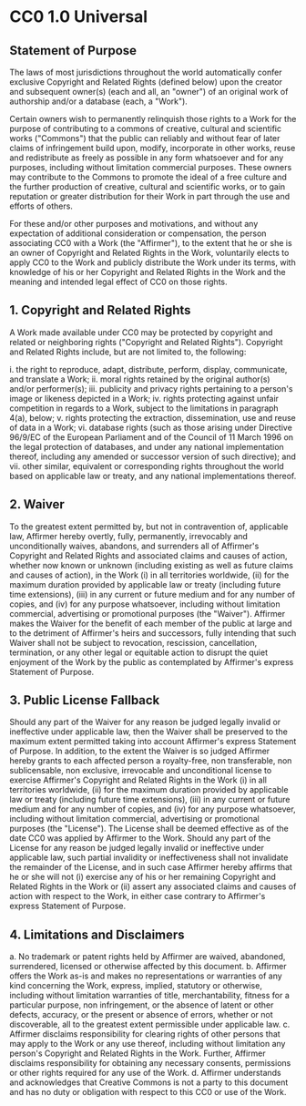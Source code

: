 # CC0 1.0 Universal

## Statement of Purpose

The laws of most jurisdictions throughout the world automatically confer
exclusive Copyright and Related Rights (defined below) upon the creator
and subsequent owner(s) (each and all, an "owner") of an original work of
authorship and/or a database (each, a "Work").

Certain owners wish to permanently relinquish those rights to a Work for
the purpose of contributing to a commons of creative, cultural and
scientific works ("Commons") that the public can reliably and without fear
of later claims of infringement build upon, modify, incorporate in other
works, reuse and redistribute as freely as possible in any form whatsoever
and for any purposes, including without limitation commercial purposes.
These owners may contribute to the Commons to promote the ideal of a free
culture and the further production of creative, cultural and scientific
works, or to gain reputation or greater distribution for their Work in
part through the use and efforts of others.

For these and/or other purposes and motivations, and without any
expectation of additional consideration or compensation, the person
associating CC0 with a Work (the "Affirmer"), to the extent that he or she
is an owner of Copyright and Related Rights in the Work, voluntarily
elects to apply CC0 to the Work and publicly distribute the Work under its
terms, with knowledge of his or her Copyright and Related Rights in the
Work and the meaning and intended legal effect of CC0 on those rights.

## 1. Copyright and Related Rights

A Work made available under CC0 may be protected by copyright and
related or neighboring rights ("Copyright and Related Rights"). Copyright
and Related Rights include, but are not limited to, the following:

i. the right to reproduce, adapt, distribute, perform, display,
   communicate, and translate a Work;
ii. moral rights retained by the original author(s) and/or performer(s);
iii. publicity and privacy rights pertaining to a person's image or
     likeness depicted in a Work;
iv. rights protecting against unfair competition in regards to a Work,
    subject to the limitations in paragraph 4(a), below;
v. rights protecting the extraction, dissemination, use and reuse of data
   in a Work;
vi. database rights (such as those arising under Directive 96/9/EC of the
    European Parliament and of the Council of 11 March 1996 on the legal
    protection of databases, and under any national implementation
    thereof, including any amended or successor version of such
    directive); and
vii. other similar, equivalent or corresponding rights throughout the
     world based on applicable law or treaty, and any national
     implementations thereof.

## 2. Waiver

To the greatest extent permitted by, but not in contravention of,
applicable law, Affirmer hereby overtly, fully, permanently, irrevocably
and unconditionally waives, abandons, and surrenders all of Affirmer's
Copyright and Related Rights and associated claims and causes of action,
whether now known or unknown (including existing as well as future claims
and causes of action), in the Work (i) in all territories worldwide, (ii)
for the maximum duration provided by applicable law or treaty (including
future time extensions), (iii) in any current or future medium and for any
number of copies, and (iv) for any purpose whatsoever, including without
limitation commercial, advertising or promotional purposes (the
"Waiver"). Affirmer makes the Waiver for the benefit of each member of the
public at large and to the detriment of Affirmer's heirs and successors,
fully intending that such Waiver shall not be subject to revocation,
rescission, cancellation, termination, or any other legal or equitable
action to disrupt the quiet enjoyment of the Work by the public as
contemplated by Affirmer's express Statement of Purpose.

## 3. Public License Fallback

Should any part of the Waiver for any reason be judged legally invalid or
ineffective under applicable law, then the Waiver shall be preserved to
the maximum extent permitted taking into account Affirmer's express
Statement of Purpose. In addition, to the extent the Waiver is so judged
Affirmer hereby grants to each affected person a royalty-free, non
transferable, non sublicensable, non exclusive, irrevocable and
unconditional license to exercise Affirmer's Copyright and Related Rights
in the Work (i) in all territories worldwide, (ii) for the maximum
duration provided by applicable law or treaty (including future time
extensions), (iii) in any current or future medium and for any number of
copies, and (iv) for any purpose whatsoever, including without limitation
commercial, advertising or promotional purposes (the "License"). The
License shall be deemed effective as of the date CC0 was applied by
Affirmer to the Work. Should any part of the License for any reason be
judged legally invalid or ineffective under applicable law, such partial
invalidity or ineffectiveness shall not invalidate the remainder of the
License, and in such case Affirmer hereby affirms that he or she will not
(i) exercise any of his or her remaining Copyright and Related Rights in
the Work or (ii) assert any associated claims and causes of action with
respect to the Work, in either case contrary to Affirmer's express
Statement of Purpose.

## 4. Limitations and Disclaimers

a. No trademark or patent rights held by Affirmer are waived, abandoned,
   surrendered, licensed or otherwise affected by this document.
b. Affirmer offers the Work as-is and makes no representations or
   warranties of any kind concerning the Work, express, implied,
   statutory or otherwise, including without limitation warranties of
   title, merchantability, fitness for a particular purpose, non
   infringement, or the absence of latent or other defects, accuracy, or
   the present or absence of errors, whether or not discoverable, all to
   the greatest extent permissible under applicable law.
c. Affirmer disclaims responsibility for clearing rights of other persons
   that may apply to the Work or any use thereof, including without
   limitation any person's Copyright and Related Rights in the Work.
   Further, Affirmer disclaims responsibility for obtaining any necessary
   consents, permissions or other rights required for any use of the
   Work.
d. Affirmer understands and acknowledges that Creative Commons is not a
   party to this document and has no duty or obligation with respect to
   this CC0 or use of the Work.